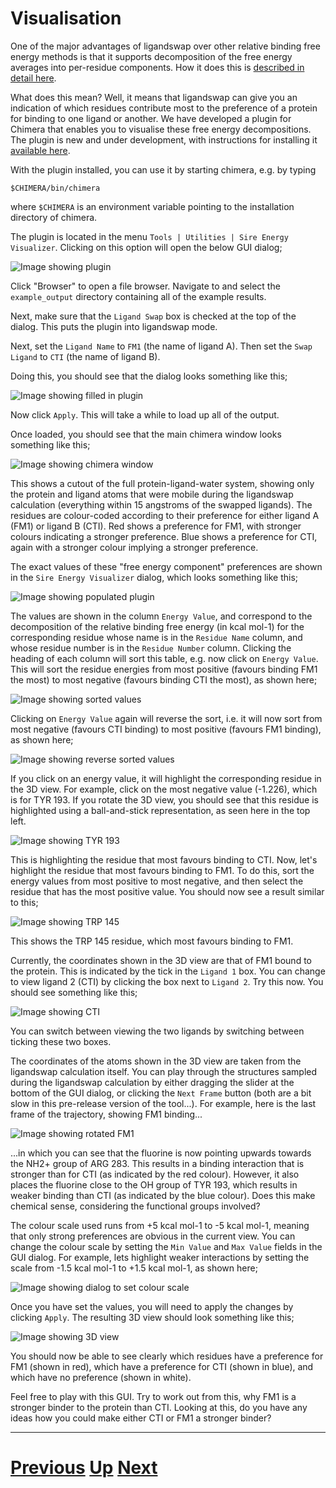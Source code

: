 # Visualisation

One of the major advantages of ligandswap over other relative binding free energy methods is that it supports decomposition of the free energy averages into per-residue components. How it does this is [described in detail here](theory.md).

What does this mean? Well, it means that ligandswap can give you an indication of which residues contribute most to the preference of a protein for binding to one ligand or another. We have developed a plugin for Chimera that enables you to visualise these free energy decompositions. The plugin is new and under development, with instructions for installing it [available here](chimera.md).

With the plugin installed, you can use it by starting chimera, e.g. by typing 

```
$CHIMERA/bin/chimera
```

where `$CHIMERA` is an environment variable pointing to the installation directory of chimera.

The plugin is located in the menu `Tools | Utilities | Sire Energy Visualizer`. Clicking on this option will open the below GUI dialog;

![Image showing plugin](gui1.jpg)

Click "Browser" to open a file browser. Navigate to and select the `example_output` directory containing all of the example results.

Next, make sure that the `Ligand Swap` box is checked at the top of the dialog. This puts the plugin into ligandswap mode.

Next, set the `Ligand Name` to `FM1` (the name of ligand A). Then set the `Swap Ligand` to `CTI` (the name of ligand B).

Doing this, you should see that the dialog looks something like this;

![Image showing filled in plugin](gui2.jpg)

Now click `Apply`. This will take a while to load up all of the output.

Once loaded, you should see that the main chimera window looks something like this;

![Image showing chimera window](gui3.jpg)

This shows a cutout of the full protein-ligand-water system, showing only the protein and ligand atoms that were mobile during the ligandswap calculation (everything within 15 angstroms of the swapped ligands). The residues are colour-coded according to their preference for either ligand A (FM1) or ligand B (CTI). Red shows a preference for FM1, with stronger colours indicating a stronger preference. Blue shows a preference for CTI, again with a stronger colour implying a stronger preference.

The exact values of these "free energy component" preferences are shown in the `Sire Energy Visualizer` dialog, which looks something like this;

![Image showing populated plugin](gui4.jpg)

The values are shown in the column `Energy Value`, and correspond to the decomposition of the relative binding free energy (in kcal mol-1) for the corresponding residue whose name is in the `Residue Name` column, and whose residue number is in the `Residue Number` column. Clicking the heading of each column will sort this table, e.g. now click on `Energy Value`. This will sort the residue energies from most positive (favours binding FM1 the most) to most negative (favours binding CTI the most), as shown here;

![Image showing sorted values](gui5.jpg)

Clicking on `Energy Value` again will reverse the sort, i.e. it will now sort from most negative (favours CTI binding) to most positive (favours FM1 binding), as shown here;

![Image showing reverse sorted values](gui6.jpg)

If you click on an energy value, it will highlight the corresponding residue in the 3D view. For example, click on the most negative value (-1.226), which is for TYR 193. If you rotate the 3D view, you should see that this residue is highlighted using a ball-and-stick representation, as seen here in the top left.

![Image showing TYR 193](gui7.jpg)

This is highlighting the residue that most favours binding to CTI. Now, let's highlight the residue that most favours binding to FM1. To do this, sort the energy values from most positive to most negative, and then select the residue that has the most positive value. You should now see a result similar to this;

![Image showing TRP 145](gui8.jpg)

This shows the TRP 145 residue, which most favours binding to FM1.

Currently, the coordinates shown in the 3D view are that of FM1 bound to the protein. This is indicated by the tick in the `Ligand 1` box. You can change to view ligand 2 (CTI) by clicking the box next to `Ligand 2`. Try this now. You should see something like this;

![Image showing CTI](gui9.jpg)

You can switch between viewing the two ligands by switching between ticking these two boxes.

The coordinates of the atoms shown in the 3D view are taken from the ligandswap calculation itself. You can play through the structures sampled during the ligandswap calculation by either dragging the slider at the bottom of the GUI dialog, or clicking the `Next Frame` button (both are a bit slow in this pre-release version of the tool...). For example, here is the last frame of the trajectory, showing FM1 binding...

![Image showing rotated FM1](gui10.jpg)

...in which you can see that the fluorine is now pointing upwards towards the NH2+ group of ARG 283. This results in a binding interaction that is stronger than for CTI (as indicated by the red colour). However, it also places the fluorine close to the OH group of TYR 193, which results in weaker binding than CTI (as indicated by the blue colour). Does this make chemical sense, considering the functional groups involved?

The colour scale used runs from +5 kcal mol-1 to -5 kcal mol-1, meaning that only strong preferences are obvious in the current view. You can change the colour scale by setting the `Min Value` and `Max Value` fields in the GUI dialog. For example, lets highlight weaker interactions by setting the scale from -1.5 kcal mol-1 to +1.5 kcal mol-1, as shown here;

![Image showing dialog to set colour scale](gui11.jpg)

Once you have set the values, you will need to apply the changes by clicking `Apply`. The resulting 3D view should look something like this;

![Image showing 3D view](gui12.jpg)

You should now be able to see clearly which residues have a preference for FM1 (shown in red), which have a preference for CTI (shown in blue), and which have no preference (shown in white).

Feel free to play with this GUI. Try to work out from this, why FM1 is a stronger binder to the protein than CTI. Looking at this, do you have any ideas how you could make either CTI or FM1 a stronger binder? 

***

# [Previous](analysis.md) [Up](README.md) [Next](whatnext.md)
